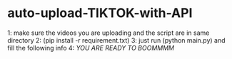 # auto-upload-TIKTOK-with-API
1: make sure the videos you are uploading and the script are in same directory
2: (pip install -r requirement.txt)
3: just run (python main.py) and fill the following info
4: *YOU ARE READY TO BOOMMMM*
